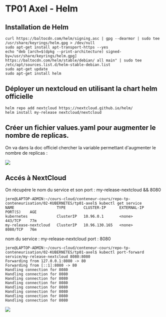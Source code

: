 # TP01 Axel - Helm

## Installation de Helm

```bash=
curl https://baltocdn.com/helm/signing.asc | gpg --dearmor | sudo tee /usr/share/keyrings/helm.gpg > /dev/null
sudo apt-get install apt-transport-https --yes
echo "deb [arch=$(dpkg --print-architecture) signed-by=/usr/share/keyrings/helm.gpg] https://baltocdn.com/helm/stable/debian/ all main" | sudo tee /etc/apt/sources.list.d/helm-stable-debian.list
sudo apt-get update
sudo apt-get install helm
```

## Déployer un nextcloud en utilisant la chart helm officielle

```bash=
helm repo add nextcloud https://nextcloud.github.io/helm/
helm install my-release nextcloud/nextcloud
```

## Créer un fichier values.yaml pour augmenter le nombre de replicas.

On va dans la doc officiel chercher la variable permettant d'augmenter le nombre de replicas : 

![](https://i.imgur.com/XNQevTW.png)

## Accés à NextCloud

On récupére le nom du service et son port : my-release-nextcloud && 8080
```bash=
jere@LAPTOP-ADMIN:~/cours-cloud/conteneur-cours/repo-tp-conteneurisation/02-KUBERNETES/tp01-axel$ kubectl get service
NAME                   TYPE        CLUSTER-IP      EXTERNAL-IP   PORT(S)    AGE
kubernetes             ClusterIP   10.96.0.1       <none>        443/TCP    77m
my-release-nextcloud   ClusterIP   10.96.130.165   <none>        8080/TCP   76m
```
nom du service : my-release-nextcloud
port : 8080

```bash=
jere@LAPTOP-ADMIN:~/cours-cloud/conteneur-cours/repo-tp-conteneurisation/02-KUBERNETES/tp01-axel$ kubectl port-forward service/my-release-nextcloud 8080:8080
Forwarding from 127.0.0.1:8080 -> 80
Forwarding from [::1]:8080 -> 80    
Handling connection for 8080
Handling connection for 8080
Handling connection for 8080
Handling connection for 8080
Handling connection for 8080
Handling connection for 8080
Handling connection for 8080
Handling connection for 8080
```

![](https://i.imgur.com/WD33mTR.png)


